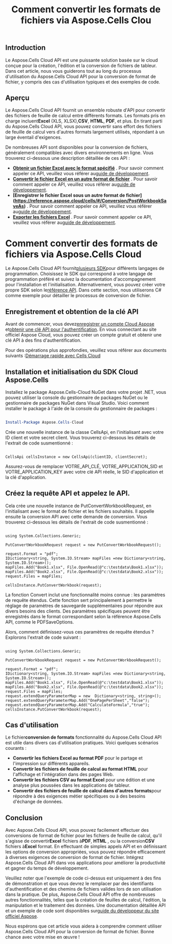 ﻿---
title: Comment convertir les formats de fichiers via Aspose.Cells Clou
type: docs
url: /fr/how-to-convert-file-formats
description: Comment convertir des formats de fichiers via Aspose.Cells Cloud
weight: 10
---
## Introduction
Le Aspose.Cells Cloud API est une puissante solution basée sur le cloud conçue pour la création, l'édition et la conversion de fichiers de tableur. Dans cet article, nous vous guiderons tout au long du processus d'utilisation du Aspose.Cells Cloud API pour la conversion de format de fichier, y compris des cas d'utilisation typiques et des exemples de code.

## Aperçu

 Le Aspose.Cells Cloud API fournit un ensemble robuste d'API pour convertir des fichiers de feuille de calcul entre différents formats. Les formats pris en charge incluent**Excel** (XLS, XLSX),**CSV**, **HTML**, **PDF**, et plus. En tirant parti du Aspose.Cells Cloud API, vous pouvez convertir sans effort des fichiers de feuille de calcul vers d'autres formats largement utilisés, répondant à un large éventail d'exigences.

De nombreuses API sont disponibles pour la conversion de fichiers, généralement compatibles avec divers environnements en ligne. Vous trouverez ci-dessous une description détaillée de ces API :

- **[Obtenir un fichier Excel avec le format spécifié](https://reference.aspose.cloud/cells/#/Conversion/GetWorkbook)** . Pour savoir comment appeler ce API, veuillez vous référer au[guide de développement](https://docs.aspose.cloud/cells/export-different-formats/).
- **[Convertir le fichier Excel en un autre format de fichier](https://reference.aspose.cloud/cells/#/Conversion/PutConvertWorkbook)** . Pour savoir comment appeler ce API, veuillez vous référer au[guide de développement](https://docs.aspose.cloud/cells/convert/excel-to-different-formats/).
- **[Enregistrer le fichier Excel sous un autre format de fichier] (https://reference.aspose.cloud/cells/#/Conversion/PostWorkbookSaveAs)** . Pour savoir comment appeler ce API, veuillez vous référer au[guide de développement](https://docs.aspose.cloud/cells/saveas-other-formats/).
- **[Exporter les fichiers Excel](https://reference.aspose.cloud/cells/#/LightCells/PostExport)** . Pour savoir comment appeler ce API, veuillez vous référer au[guide de développement](https://docs.aspose.cloud/cells/export/excel-to-different-formats/).


# Comment convertir des formats de fichiers via Aspose.Cells Cloud

 Le Aspose.Cells Cloud API fournit[plusieurs SDK](https://github.com/aspose-cells-cloud)pour différents langages de programmation. Choisissez le SDK qui correspond à votre langage de programmation préféré et suivez la documentation d'accompagnement pour l'installation et l'initialisation. Alternativement, vous pouvez créer votre propre SDK selon le[référence API](https://reference.aspose.cloud/cells/). Dans cette section, nous utiliserons C# comme exemple pour détailler le processus de conversion de fichier.


## Enregistrement et obtention de la clé API

 Avant de commencer, vous devez[enregistrer un compte Cloud Aspose](https://id.containerize.com/signup) et[obtenir une clé API pour l'authentification](https://dashboard.aspose.cloud/applications). En vous connectant au site officiel Aspose Cloud, vous pouvez créer un compte gratuit et obtenir une clé API à des fins d'authentification.

 Pour des opérations plus approfondies, veuillez vous référer aux documents suivants :[Démarrage rapide avec Cells Cloud](https://docs.aspose.cloud/cells/quickstart/)


## Installation et initialisation du SDK Cloud Aspose.Cells

Installez le package Aspose.Cells-Cloud NuGet dans votre projet .NET, vous pouvez utiliser la console du gestionnaire de packages NuGet ou le gestionnaire de packages NuGet dans Visual Studio.
Voici comment installer le package à l'aide de la console du gestionnaire de packages :

```Powershell

Install-Package Aspose.Cells-Cloud

```
Crée une nouvelle instance de la classe CellsApi, en l'initialisant avec votre ID client et votre secret client. Vous trouverez ci-dessous les détails de l'extrait de code susmentionné :

```CSharp

CellsApi cellsInstance = new CellsApi(clientID, clientSecret);

```

Assurez-vous de remplacer VOTRE_API_CLÉ, VOTRE_APPLICATION_SID et VOTRE_APPLICATION_KEY avec votre clé API réelle, le SID d'application et la clé d'application.

## Créez la requête API et appelez le API.

Cela crée une nouvelle instance de PutConvertWorkbookRequest, en l'initialisant avec le format de fichier et les fichiers souhaités. Il appelle ensuite la conversion API avec cette demande de conversion. Vous trouverez ci-dessous les détails de l'extrait de code susmentionné :


```CSharp

using System.Collections.Generic;

PutConvertWorkbookRequest request = new PutConvertWorkbookRequest();

request.Format = "pdf";
IDictionary<string, System.IO.Stream> mapFiles =new Dictionary<string, System.IO.Stream>(); 
mapFiles.Add("Book1.xlsx", File.OpenRead(@"c:\testdata\Book1.xlsx"));
mapFiles.Add("Book2.xlsx", File.OpenRead(@"c:\testdata\Book2.xlsx"));
request.Files = mapFiles;

cellsInstance.PutConvertWorkbook(request);

```

La fonction Convert inclut une fonctionnalité moins connue : les paramètres de requête étendus. Cette fonction sert principalement à permettre le réglage de paramètres de sauvegarde supplémentaires pour répondre aux divers besoins des clients. Des paramètres spécifiques peuvent être enregistrés dans le format correspondant selon la référence Aspose.Cells API, comme le PDFSaveOptions.

Alors, comment définissez-vous ces paramètres de requête étendus ? Explorons l'extrait de code suivant :

```CSharp

using System.Collections.Generic;

PutConvertWorkbookRequest request = new PutConvertWorkbookRequest();

request.Format = "pdf";
IDictionary<string, System.IO.Stream> mapFiles =new Dictionary<string, System.IO.Stream>(); 
mapFiles.Add("Book1.xlsx", File.OpenRead(@"c:\testdata\Book1.xlsx"));
mapFiles.Add("Book2.xlsx", File.OpenRead(@"c:\testdata\Book2.xlsx"));
request.Files = mapFiles;
request.extendQueryParameterMap = new  Dictionary<string, string>();
request.extendQueryParameterMap.Add("OnePagePerSheet","false");
request.extendQueryParameterMap.Add("CalculateFormula","true");
cellsInstance.PutConvertWorkbook(request);

```

## Cas d'utilisation

 Le fichier**conversion de formats** fonctionnalité du Aspose.Cells Cloud API est utile dans divers cas d'utilisation pratiques. Voici quelques scénarios courants :

- **Convertir les fichiers Excel au format PDF** pour le partage et l'impression sur différents appareils.
- **Convertir les fichiers de feuille de calcul au format HTML** pour l'affichage et l'intégration dans des pages Web.
- **Convertir les fichiers CSV au format Excel** pour une édition et une analyse plus poussées dans les applications de tableur.
- **Convertir des fichiers de feuille de calcul dans d'autres formats**pour répondre à des exigences métier spécifiques ou à des besoins d'échange de données.

## Conclusion

 Avec Aspose.Cells Cloud API, vous pouvez facilement effectuer des conversions de format de fichier pour les fichiers de feuille de calcul, qu'il s'agisse de convertir**Excel** fichiers à**PDF**, **HTML** , ou la conversion**CSV** fichiers à**Excel** format. En effectuant de simples appels API et en définissant les options de conversion appropriées, vous pouvez répondre efficacement à diverses exigences de conversion de format de fichier. Intégrez Aspose.Cells Cloud API dans vos applications pour améliorer la productivité et gagner du temps de développement.

 Veuillez noter que l'exemple de code ci-dessus est uniquement à des fins de démonstration et que vous devrez le remplacer par des identifiants d'authentification et des chemins de fichiers valides lors de son utilisation dans la pratique. De plus, Aspose.Cells Cloud API offre de nombreuses autres fonctionnalités, telles que la création de feuilles de calcul, l'édition, la manipulation et le traitement des données. Une documentation détaillée API et un exemple de code sont disponibles sur[guide du développeur du site officiel Aspose](/developer-guide/).

Nous espérons que cet article vous aidera à comprendre comment utiliser Aspose.Cells Cloud API pour la conversion de format de fichier. Bonne chance avec votre mise en œuvre !


